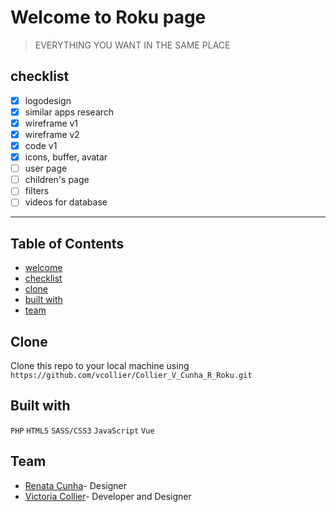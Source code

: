 # Welcome to Roku page

> EVERYTHING YOU WANT IN THE SAME PLACE

## checklist

- [x] logodesign
- [x] similar apps research
- [x] wireframe v1
- [x] wireframe v2
- [x] code v1
- [x] icons, buffer, avatar
- [ ] user page
- [ ] children's page
- [ ] filters
- [ ] videos for database

---


## Table of Contents

- [welcome](#welcome)
- [checklist](#checklist)
- [clone](#clone)
- [built with](#builtwith)
- [team](#team)


## Clone

Clone this repo to your local machine using `https://github.com/vcollier/Collier_V_Cunha_R_Roku.git`


## Built with

```PHP```
```HTML5```
```SASS/CSS3```
```JavaScript```
```Vue```



## Team
- [Renata Cunha](https://github.com/Re-01)- Designer
- [Victoria Collier](https://github.com/vcollier)- Developer and Designer
